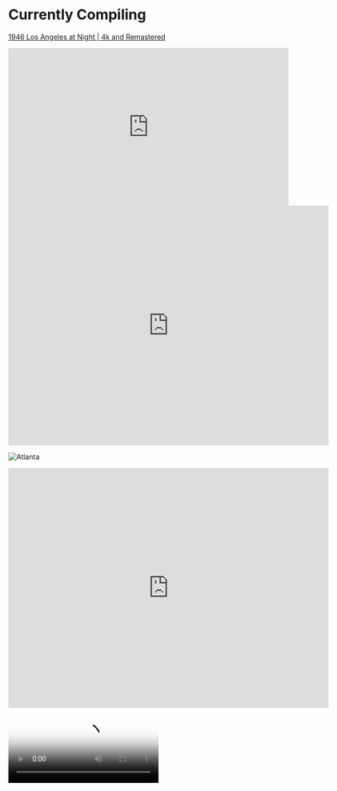 
# Currently Compiling
[1946 Los Angeles at Night | 4k and Remastered](https://www.youtube.com/watch?v=_x-0XH4A-PE)
<iframe width="560" height="315" src="https://www.youtube.com/embed/_x-0XH4A-PE?si=jgpcIF8Sbn9kuISh" title="YouTube video player" frameborder="0" allow="accelerometer; autoplay; clipboard-write; encrypted-media; gyroscope; picture-in-picture; web-share" referrerpolicy="strict-origin-when-cross-origin" allowfullscreen></iframe>
<iframe src="https://archive.org/embed/private-snafu_202401" width="640" height="480" frameborder="0" webkitallowfullscreen="true" mozallowfullscreen="true" allowfullscreen></iframe>


![Atlanta](https://pbs.twimg.com/media/GO8M0YubEAEvGyt?format=jpg&name=medium)




<iframe src="https://archive.org/embed/screen-recording-2024-07-13-4.20.16-pm_202407" width="640" height="480" frameborder="0" webkitallowfullscreen="true" mozallowfullscreen="true" allowfullscreen></iframe>


<video controls  height="auto" poster="https://www.emugifs.net/wp-content/uploads/2022/03/Neo-Geo-Startup-Bios-Screen-Max-330-Mega-Pro-Gear-Spec-SNK-Intro-Download-Free-Animated-GIF.gif">

<source src="https://archive.org/download/screen-recording-2024-07-13-11.22.07-am/Screen%20recording%202024-07-13%2011.22.07%20AM.webm" type="video/mp4" />    
<source src="https://archive.org/download/screen-recording-2024-07-13-11.22.07-am/Screen%20recording%202024-07-13%2011.22.07%20AM.webm" type="video/mp4" />
      
Download the
        or
      <a href="https://archive.org/download/screen-recording-2024-07-13-11.22.07-am/Screen%20recording%202024-07-13%2011.22.07%20AM.webm">MP4</a>
        video.
</video>

[Real Bout Fatal Fury 2 - The Newcomers (Korean release)](https://www.retrogames.cc/arcade-games/real-bout-fatal-fury-2-the-newcomers-korean-release.html#)
<iframe src="https://archive.org/embed/arcade_svc" width="560" height="384" frameborder="0" webkitallowfullscreen="true" mozallowfullscreen="true" allowfullscreen></iframe>


<object data="https://murray-lab.caltech.edu/CTX/V01/SceneView/MurrayLabCTXmosaic.html" width="100%" height=400px >
    </object>
    
[![.github/workflows/ci.yaml](https://github.com/pages-themes/leap-day/actions/workflows/ci.yaml/badge.svg)](https://github.com/pages-themes/leap-day/actions/workflows/ci.yaml) [![Gem Version](https://badge.fury.io/rb/jekyll-theme-leap-day.svg)](https://badge.fury.io/rb/jekyll-theme-leap-day)










[back](./)
